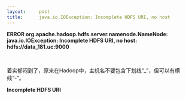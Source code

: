 ```yaml
---
layout:     post
title:      java.io.IOException: Incomplete HDFS URI, no host
---
```

<div id="article_content" class="article_content clearfix csdn-tracking-statistics" data-pid="blog" data-mod="popu_307" data-dsm="post">
								            <link rel="stylesheet" href="https://csdnimg.cn/release/phoenix/template/css/ck_htmledit_views-f76675cdea.css">
						<div class="htmledit_views" id="content_views">
                <p><strong>ERROR org.apache.hadoop.hdfs.server.namenode.NameNode: java.io.IOException: Incomplete HDFS URI, no host: hdfs://data_181.uc:9000</strong>
</p>
<p> </p>
<p>着实郁闷到了，原来在Hadoop中，主机名不要包含下划线“_”，但可以有横线“-”。</p>
<p><strong>Incomplete HDFS URI</strong>
</p>
<p> </p>
<p> </p>
<p> </p>            </div>
                </div>